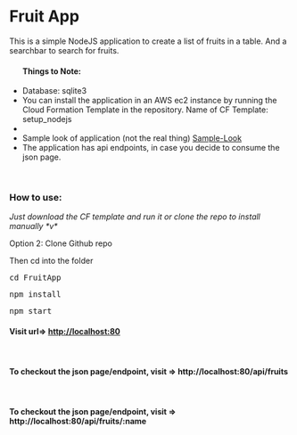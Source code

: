 <h1>Fruit App</h1>
<p>This is a simple NodeJS application to create a list of fruits in a table. And a searchbar to search for fruits.</p>
<ul>
<h4>Things to Note:</h4>
<li>Database: sqlite3</li>
<li>You can install the application in an AWS ec2 instance by running the Cloud Formation Template in the repository. Name of CF Template: setup_nodejs</li>
<li></li>
<li>Sample look of application (not the real thing) <a href="" target="_blank">Sample-Look</a></li>
<li>The application has api endpoints, in case you decide to consume the json page.</li>    
</ul><br>

<h3>How to use:</h3>
<p><em><i>Just download the CF template and run it or clone the repo to install manually *v*</i></em></p>
<p>Option 2: Clone Github repo</p>
<p>Then cd into the folder</p>
<pre>cd FruitApp</pre>
<pre>npm install</pre>
<pre>npm start</pre>
<h4>Visit url=> <a href="http://localhost:80" target="_blank">http://localhost:80</a></h4><br>


<h4>To checkout the json page/endpoint, visit => http://localhost:80/api/fruits</h4><br>
<h4>To checkout the json page/endpoint, visit => http://localhost:80/api/fruits/:name</h4><br>